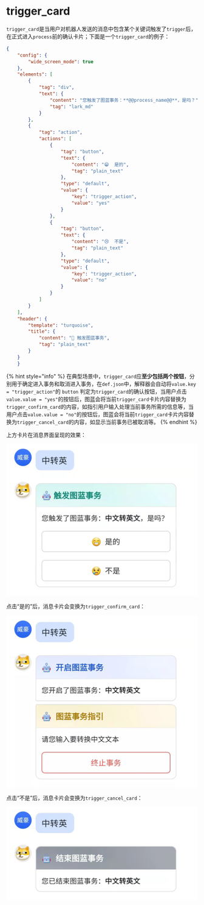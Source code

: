 # trigger\_card

`trigger_card`是当用户对机器人发送的消息中包含某个关键词触发了`trigger`后，在正式进入`process`前的确认卡片；下面是一个`trigger_card`的例子：

```json
{
    "config": {
        "wide_screen_mode": true
    },
    "elements": [
        {
            "tag": "div",
            "text": {
                "content": "您触发了图蓝事务：**@@process_name@@**，是吗？",
                "tag": "lark_md"
            }
        },
        {
            "tag": "action",
            "actions": [
                {
                    "tag": "button",
                    "text": {
                        "content": "😁  是的",
                        "tag": "plain_text"
                    },
                    "type": "default",
                    "value": {
                        "key": "trigger_action",
                        "value": "yes"
                    }
                },
                {
                    "tag": "button",
                    "text": {
                        "content": "😢  不是",
                        "tag": "plain_text"
                    },
                    "type": "default",
                    "value": {
                        "key": "trigger_action",
                        "value": "no"
                    }
                }
            ]
        }
    ],
    "header": {
        "template": "turquoise",
        "title": {
            "content": "🤖️ 触发图蓝事务",
            "tag": "plain_text"
        }
    }
    }
```

{% hint style="info" %}
在典型场景中，`trigger_card`应**至少包括两个按钮**，分别用于确定进入事务和取消进入事务，在`def.json`中，解释器会自动将`value.key = "trigger_action"`的 `button` 判定为`trigger_card`的确认按钮，当用户点击`value.value = "yes"`的按钮后，图蓝会将当前`trigger_card`卡片内容替换为`trigger_confirm_card`的内容，如指引用户输入处理当前事务所需的信息等，当用户点击`value.value = "no"`的按钮后，图蓝会将当前`trigger_card`卡片内容替换为`trigger_cancel_card`的内容，如显示当前事务已被取消等。
{% endhint %}

上方卡片在消息界面呈现的效果：

![](../../.gitbook/assets/image.png)

点击“是的”后，消息卡片会变换为`trigger_confirm_card`：

![](<../../.gitbook/assets/image (3) (1).png>)

点击“不是”后，消息卡片会变换为`trigger_cancel_card`：

![](<../../.gitbook/assets/image (1).png>)
